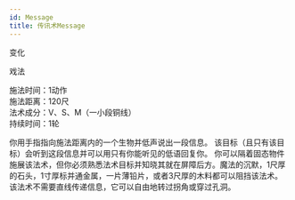 ```yaml
---
id: Message
title: 传讯术Message
---
```


变化

戏法

施法时间：1动作  
施法距离：120尺  
法术成分：V、S、M（一小段铜线）  
持续时间：1轮  

你用手指指向施法距离内的一个生物并低声说出一段信息。
该目标（且只有该目标）会听到这段信息并可以用只有你能听见的低语回复你。
你可以隔着固态物件施展该法术，但你必须熟悉法术目标并知晓其就在屏障后方。魔法的沉默，1尺厚的石头，1寸厚标并通金属，一片薄铅片，或者3尺厚的木料都可以阻挡该法术。
该法术不需要直线传递信息，它可以自由地转过拐角或穿过孔洞。
